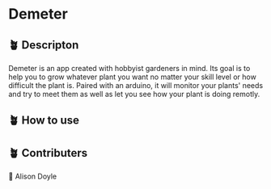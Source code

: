 # Demeter
## 🪴 Descripton
Demeter is an app created with hobbyist gardeners in mind. Its goal is to help you to grow whatever plant you want no matter your skill level or how difficult the plant is. Paired with an arduino, it will monitor your plants' needs and try to meet them as well as let you see how your plant is doing remotly.

## 🪴 How to use

## 🪴 Contributers
🥬 Alison Doyle
